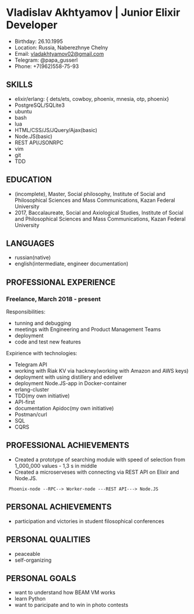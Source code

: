 # Vladislav Akhtyamov | Junior Elixir Developer

* Birthday: 26.10.1995
* Location: Russia, Naberezhnye Chelny
* Email: vladakhtyamov02@gmail.com
* Telegram: @papa_gusserl
* Phone: +7(962)558-75-93

## SKILLS

* elixir/erlang:
	{ dets/ets, cowboy, phoenix, mnesia, otp, phoenix}
* PostgreSQL/SQLite3
* ubuntu
* bash
* lua
* HTML/CSS/JS/JQuery/Ajax(basic)
* Node.JS(basic)
* REST API/JSONRPC
* vim
* git
* TDD

## EDUCATION

* (incomplete), Master, Social philosophy, Institute of Social and Philosophical Sciences and Mass Communications, Kazan Federal University
* 2017, Baccalaureate, Social and Axiological Studies, Institute of Social and Philosophical Sciences and Mass Communications, Kazan Federal University

## LANGUAGES

* russian(native)
* english(intermediate, engineer documentation)

## PROFESSIONAL EXPERIENCE

### Freelance, March 2018 - present

Responsibilities:

* tunning and debugging
* meetings with Engineering and Product Management Teams
* deployment
* code and test new features

Expirience with technologies:

* Telegram API
* working with Riak KV via hackney(working with Amazon and AWS keys)
* deployment with using distillery and edeliver
* deployment Node.JS-app in Docker-container
* erlang-cluster
* TDD(my own initiative)
* API-first
* documentation Apidoc(my own initiative)
* Postman/curl
* SQL
* CQRS

## PROFESSIONAL ACHIEVEMENTS

* Created a prototype of searching module with speed of selection from 1_000_000 values - 1,3 s in middle
* Created a microserveses with connecting via REST API on Elixir and Node.JS. 
```
 Phoenix-node --RPC--> Worker-node ---REST API---> Node.JS
```

## PERSONAL ACHIEVEMENTS

* participation and victories in student filosophical conferences

## PERSONAL QUALITIES

* peaceable
* self-organizing

## PERSONAL GOALS

* want to understand how BEAM VM works
* learn Python
* want to paricipate and to win in photo contests
